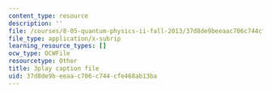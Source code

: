 ```yaml
---
content_type: resource
description: ''
file: /courses/8-05-quantum-physics-ii-fall-2013/37d8de9beeaac706c744cfe468ab13ba_r2NMWEsNcTs.srt
file_type: application/x-subrip
learning_resource_types: []
ocw_type: OCWFile
resourcetype: Other
title: 3play caption file
uid: 37d8de9b-eeaa-c706-c744-cfe468ab13ba
---
```

